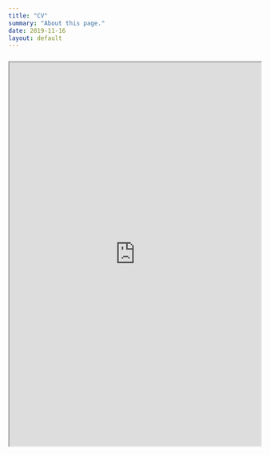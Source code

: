 ```yaml
---
title: "CV"
summary: "About this page."
date: 2019-11-16
layout: default
---
```


<iframe style="margin: 10px 0 40px 0;" class="pdf-iframe" src="https://github.com/LalitPatidar/LalitPatidar.github.io/raw/master/resume/Resume_Lalit_Patidar.pdf" width="100%" height="768"></iframe>
